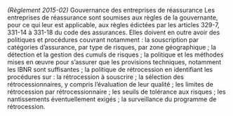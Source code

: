 _(Règlement 2015-02)_ Gouvernance des entreprises de réassurance
Les entreprises de réassurance sont soumises aux règles de la gouvernante, pour ce qui leur est applicable, aux règles édictées par les articles 329-7, 331-14 à 331-18 du code des assurances.
Elles doivent en outre avoir des politiques et procédures couvrant notamment :
la souscription par catégories d’assurance, par type de risques, par zone géographique ;
la détection et la gestion des cumuls de risques ;
la politique et les méthodes mises en œuvre pour s’assurer que les provisions techniques, notamment les IBNR sont suffisantes ;
la politique de rétrocession en identifiant les procédures sur :
la rétrocession à souscrire ;
la sélection des rétrocessionnaires, y compris l’évaluation de leur qualité ;
les limites de rétrocession par rétrocessionnaire ;
les seuils de tolérance aux risques ;
les nantissements éventuellement exigés ;
la surveillance du programme de rétrocession.